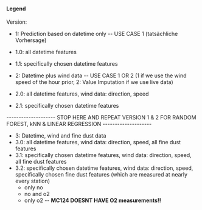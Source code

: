 #### Legend

Version:
- 1: Prediction based on datetime only -- USE CASE 1 (tatsächliche Vorhersage)
- 1.0: all datetime features
- 1.1: specifically chosen datetime features

- 2: Datetime plus wind data -- USE CASE 1 OR 2 (1 if we use the wind speed of the hour prior, 2: Value Imputation if we use live data)
- 2.0: all datetime features, wind data: direction, speed
- 2.1: specifically chosen datetime features

-------------------- STOP HERE AND REPEAT VERSION 1 & 2 FOR RANDOM FOREST, kNN & LINEAR REGRESSION -------------------- 

- 3: Datetime, wind and fine dust data
- 3.0: all datetime features, wind data: direction, speed, all fine dust features
- 3.1: specifically chosen datetime features, wind data: direction, speed, all fine dust features
- 3.2: specifically chosen datetime features, wind data: direction, speed, specifically chosen fine dust features (which are measured at nearly every station)
    - only no
    - no and o2
    - only o2 -- **MC124 DOESNT HAVE O2 measurements!!**